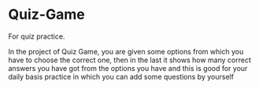 # Quiz-Game
For quiz practice. 

In the project of Quiz Game, you are given some options from which you have to choose the correct one, then in the last it shows how many correct answers you have got from the options you have and this is good for your daily basis practice in which you can add some questions by yourself
